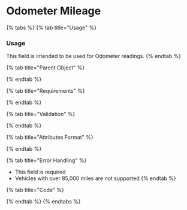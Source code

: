 # Odometer Mileage

{% tabs %}
{% tab title="Usage" %}
### Usage

This field is intended to be used for Odometer readings. 
{% endtab %}

{% tab title="Parent Object" %}

{% endtab %}

{% tab title="Requirements" %}

{% endtab %}

{% tab title="Validation" %}

{% endtab %}

{% tab title="Attributes Format" %}

{% endtab %}

{% tab title="Error Handling" %}
* This field is required
* Vehicles with over 85,000 miles are not supported
{% endtab %}

{% tab title="Code" %}

{% endtab %}
{% endtabs %}

